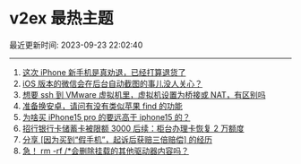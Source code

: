 # v2ex 最热主题

最近更新时间: 2023-09-23 22:02:40

--- 
1. [这次 iPhone 新手机是真劝退，已经打算退货了](https://www.v2ex.com/t/976388) 
2. [iOS 版本的微信会在后台自动截图的事儿没人关心？](https://www.v2ex.com/t/976391) 
3. [想要 ssh 到 VMware 虚拟机里，虚拟机设置为桥接或 NAT，有区别吗](https://www.v2ex.com/t/976415) 
4. [准备换安卓，请问有没有类似苹果 find 的功能](https://www.v2ex.com/t/976422) 
5. [为啥买 iPhone15 pro 的要远高于 iphone15 的？](https://www.v2ex.com/t/976453) 
6. [招行银行卡储蓄卡被限额 3000 后续：柜台办理卡恢复 2 万额度](https://www.v2ex.com/t/976399) 
7. [分享 [因为买到“假手机”，起诉后获赔三倍赔偿] 的经历](https://www.v2ex.com/t/976456) 
8. [急！ rm -rf /*会删除挂载的其他驱动器内容吗？](https://www.v2ex.com/t/976473) 

